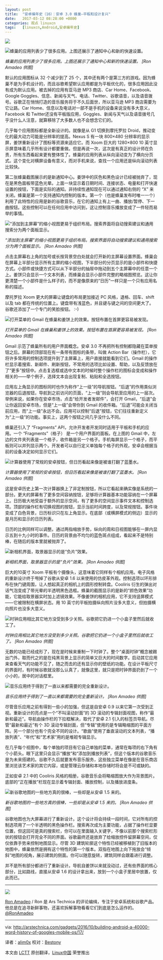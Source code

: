 ```yaml
---
layout: post
title:	"安卓编年史（16）：安卓 3.0 蜂巢—平板和设计复兴"
date:	2017-03-12 08:28:00 +0800 
categories:	观点 linuxcn 
tags:	[linuxcn,Android,安卓编年史]
---
```



![](/Asserts/Images/album/201703/12/082647iyzi8bx832bk8zxb.jpg)


![蜂巢的应用列表少了很多应用。上图还展示了通知中心和新的快速设置。](/Asserts/Images/album/201703/12/084520zte0tl4c5444m0ld.jpg)


*蜂巢的应用列表少了很多应用。上图还展示了通知中心和新的快速设置。 [Ron Amadeo 供图]*


默认的应用图标从 32 个减少到了 25 个，其中还有两个是第三方的游戏。因为蜂巢不是为手机设计的，而且谷歌希望默认应用都是为平板优化的，很多应用因此没有成为默认应用。被去掉的应用有亚马逊 MP3 商店、Car Home、Facebook、Google Goggles、信息、新闻与天气、电话、Twitter、谷歌语音，以及语音拨号。谷歌正在悄悄打造的音乐服务将于不久后面世，所以亚马逊 MP3 商店需要为它让路。Car Home、信息以及电话对一部不是手机的设备来说没有多大意义，Facebook 和 Twitter还没有平板版应用，Goggles、新闻与天气以及语音拨号几乎没什么人注意，就算移除了大多数人也不会想念它们的。


几乎每个应用图标都是全新设计的。就像是从 G1 切换到摩托罗拉 Droid，推动变化的最大动力可能是分辨率的提高。Nexus S 有一块 800×480 分辨率的显示屏，姜饼重新设计了图标等资源来适应它。而 Xoom 巨大的 1280×800 10 英寸显示屏意味着几乎所有设计都要重做。但是再说一次，这次是有真正的设计师在负责，所有东西看起来更有整体性了。蜂巢的应用列表从纵向滚动变为了横向分页式。这个变化对横屏设备有意义，而对手机来说，查找一个应用还是纵向滚动列表比较快。


第二张蜂巢截图展示的是新通知中心。姜饼中的灰色和黑色设计已经被抛弃了，现在是黑色面板带蓝色光晕。上面一块显示着日期时间、连接状态、电量和打开快速设置的按钮，下面是实际的通知。非持续性通知现在可以通过通知右侧的 “X” 来关闭。蜂巢是第一个支持通知内控制的版本。第一个（也是蜂巢发布时唯一一个）利用了此特性的应用是新的谷歌音乐，在它的通知上有上一曲、播放/暂停、下一曲按钮。这些控制可以在任何应用中访问到，这让控制音乐播放变成了一件轻而易举的事情。


![“添加到主屏幕”的缩小视图更易于组织布局。搜索界面将自动搜索建议和通用搜索分为两个面板显示。](/Asserts/Images/album/201703/12/084639hkfai4j74zkkfw96.jpg)


*“添加到主屏幕”的缩小视图更易于组织布局。搜索界面将自动搜索建议和通用搜索分为两个面板显示。 [Ron Amadeo 供图]*


点击主屏幕右上角的加号或长按背景空白处就会打开新的主屏幕设置界面。蜂巢会在屏幕上半部分显示所有主屏的缩小视图，下半部分的分页显示的是小部件和快捷方式。小部件或快捷方式可以从下半部分的抽屉中拖动到五个主屏幕中的任意一个上。姜饼只会显示一个文本列表，而蜂巢会显示小部件完整的略缩图预览。这让你更清楚一个小部件是什么样子的，而不是像原来的“日历”一样只是一个只有应用名称的描述。


摩托罗拉 Xoom 更大的屏幕让键盘的布局更加接近 PC 风格，退格、回车、shift 以及 tab 都在传统的位置上。键盘带有浅蓝色，并且键与键之间的空间更大了。谷歌还添加了一个专门的笑脸按钮。 :-)


![打开菜单的 Gmail 在蜂巢和姜饼上的效果。按钮布置在首屏更容易被发现。](/Asserts/Images/album/201703/12/082902w5hhhmsnmmpkk42b.png)


*打开菜单的 Gmail 在蜂巢和姜饼上的效果。按钮布置在首屏更容易被发现。 [Ron Amadeo 供图]*


Gmail 示范了蜂巢所有的用户界面概念。安卓 3.0 不再把所有控制都隐藏在菜单按钮之后。屏幕的顶部现在有一条带有图标的条带，叫做 Action Bar（操作栏），它将许多常用的控制选项提升到了主屏幕上，用户直接就能看到它们。Gmail 的操作栏显示着搜索、新邮件、刷新按钮，不常用的选项比如设置、帮助，以及反馈放在了“更多”按钮中。点击复选框或选中文本的时候时整个操作栏的图标会变成和操作相关的——举个例子，选择文本会出现复制、粘贴和全选按钮。


应用左上角显示的图标同时也作为称作“上一级”的导航按钮。“后退”的作用类似浏览器的后退按钮，导航到之前访问的页面，“上一级”则会导航至应用的上一层次。举例来说，如果你在安卓市场，点击“给开发者发邮件”，会打开 Gmail，“后退”会让你返回安卓市场，但是“上一级”会带你到 Gmail 的收件箱。“后退”可能会关闭当前应用，而“上一级”永远不会。应用可以控制“后退”按钮，它们往往重新定义为“上一级”的功能。事实上，这两个按钮之间几乎没什么不同。


蜂巢还引入了 “Fragments” API，允许开发者开发同时适用于平板和手机的应用。一个 “Fragments”（格子） 是一个用户界面的面板。在上图的 Gmail 中，左边的文件夹列表是一个格子，收件箱是另一个格子。手机每屏显示一个格子，而平板则可以并列显示两个。开发者可以自行定义单独每个格子的外观，安卓会根据当前的设备决定如何显示它们。


![计算器使用了常规的安卓按钮，但日历看起来像是被谁打翻了蓝墨水。](/Asserts/Images/album/201703/12/082903tjha9uv1hw7922zu.png)


*计算器使用了常规的安卓按钮，但日历看起来像是被谁打翻了蓝墨水。 [Ron Amadeo 供图]*


这是安卓历史上第一次计算器换上了非定制按钮，所以它看起来确实像是系统的一部分。更大的屏幕有了更多空间容纳按钮，足够将计算器基本功能容纳在一个屏幕上。日历极大地受益于额外的显示空间，有了更多的空间显示事件文本和控制选项。顶部的操作栏有切换视图的按钮，显示当前时间跨度，以及常规按钮。事件块变成了白色背景，日历标识只在左上角显示。在底部（或横屏模式的侧边）显示的是月历和显示的日历列表。


日历的比例同样可以调整。通过两指缩放手势，纵向的周和日视图能够在一屏内显示五到十九小时的事件。日历的背景由不均匀的蓝色斑点组成，看起来不是特别棒，在随后的版本里就被抛弃了。


![新相机界面，取景器显示的是“负片”效果。](/Asserts/Images/album/201703/12/083806a4455545ymvlrnd8.jpg)


*新相机界面，取景器显示的是“负片”效果。 [Ron Amadeo 供图]*


巨大的10英寸 Xoom 平板有个摄像头，这意味着它同样有个相机应用。电子风格的重新设计终于甩掉了谷歌从安卓 1.6 以来使用的仿皮革外观。控制选项以环形排布在快门键周围，让人想起真正的相机上的圆形控制转盘。Cooliris 衍生的弹出对话气泡变成了带光晕的半透明黑色选框。蜂巢的截图显示的是新的“颜色效果”功能，它能给取景器实时加上滤镜效果。不像姜饼的相机应用，它不支持竖屏模式——它被限制在横屏状态。用 10 英寸的平板拍摄纵向照片没多大意义，但拍摄横向照片也没多大意义。


![时钟应用相比其它地方没受到多少关照。谷歌把它扔进一个小盒子里然后就收工了。](/Asserts/Images/album/201703/12/201003c8wwy87usxq6wqxs.jpg)


*时钟应用相比其它地方没受到多少关照。谷歌把它扔进一个小盒子里然后就收工了。 [Ron Amadeo 供图]*


无数的功能已经成形了，现在是时候来重制一下时钟了。整个“桌面时钟”概念被踢出门外，取而代之的是在纯黑背景上显示的简单又巨大的时间数字。启动其它应用来查看天气的功能不见了，随之而去的还有显示你的壁纸的功能。在设计平板尺寸的界面时，有时候谷歌就没那么认真了，就像这里，就只是把时钟界面扔到了一个小小的，居中的对话框里。


![音乐应用终于得到了一直以来都需要的完全重新设计。](/Asserts/Images/album/201703/12/084135frrrgwtgrgctora9.jpg)


*音乐应用终于得到了一直以来都需要的完全重新设计。 [Ron Amadeo 供图]*


尽管音乐应用之前有得到一些小的加强，但这是自安卓 0.9 以来它第一次受到正视。重新设计的亮点是一个“不叫滚动封面”的 3D 滚动的专辑封面视图，称作“最新和最近”。导航由操作栏的下拉框解决，取代了安卓 2.1 引入的标签页导航。尽管“最新和最近”有个 3D 滚动专辑封面，但“专辑”使用的是专辑略缩图的平面方阵。另一个部分也有个完全不同的设计。“歌曲”使用了垂直滚动的文本列表，“播放列表”、“年代”和“艺术家”用的是堆砌专辑显示。


在几乎每个视图中，每个单独的项目有它自己单独的菜单，通常在每项的右下角有个小箭头。眼下这里只会显示“播放”和“添加到播放列表”，但这个版本的谷歌音乐是为未来搭建的。谷歌不久后就要发布音乐服务，这些独立菜单在像是在音乐商店里浏览该艺术家的其它内容，或是管理云存储和本地存储时将会是不可或缺的。


正如安卓 2.1 中的 Cooliris 风格的相册，谷歌音乐会将略缩图放大作为背景图片。底部的“正在播放”栏现在显示着专辑封面、播放控制，以及播放进度条。


![新谷歌地图的一些地方真的很棒，一些却是从安卓 1.5 来的。](/Asserts/Images/album/201703/12/084014e8mxhpxg5m5pv56x.jpg)


*新谷歌地图的一些地方真的很棒，一些却是从安卓 1.5 来的。 [Ron Amadeo 供图]*


谷歌地图也为大屏幕进行了重新设计。这个设计将会持续一段时间，它对所有的控制选项用了一个半透明的黑色操作栏。搜索再次成为主要功能，占据了操作栏显要位置，但这回可是真的搜索栏，你可以在里面输入关键字，不像以前那个搜索栏形状的按钮会打开完全不同的界面。谷歌最终还是放弃了给缩放控件留屏幕空间，仅仅依靠手势来控制地图显示。尽管 3D 建筑轮廓这个特性已经被移植到了旧版本的地图中，蜂巢依然是拥有这个特性的第一个版本。双指在地图上向下拖放会“倾斜”地图的视角，展示建筑的侧面。你可以随意旋转，建筑同样会跟着进行调整。


并不是所有部分都进行了重新设计。导航自姜饼以来就没动过，还有些界面的核心部分，比如路线，直接从安卓 1.6 的设计拿出来，放到一个小盒子里居中放置，仅此而已。




---


![](/Asserts/Images/album/201703/12/082917sc88d87r2kldipdq.jpg)


[Ron Amadeo](http://arstechnica.com/author/ronamadeo) / Ron 是 Ars Technica 的评论编缉，专注于安卓系统和谷歌产品。他总是在追寻新鲜事物，还喜欢拆解事物看看它们到底是怎么运作的。[@RonAmadeo](https://twitter.com/RonAmadeo)




---


via: <http://arstechnica.com/gadgets/2016/10/building-android-a-40000-word-history-of-googles-mobile-os/17/>


译者：[alim0x](https://github.com/alim0x) 校对：[Bestony](https://github.com/Bestony)


本文由 [LCTT](https://github.com/LCTT/TranslateProject) 原创翻译，[Linux中国](http://linux.cn/) 荣誉推出
